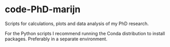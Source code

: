 # code-PhD-marijn

Scripts for calculations, plots and data analysis of my PhD research. 

For the Python scripts I recommend running the Conda distribution to install packages. Preferably in a separate environment. 
